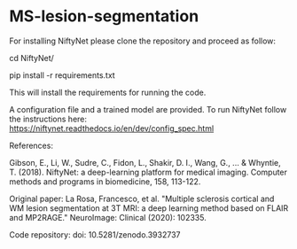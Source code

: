 # MS-lesion-segmentation

For installing NiftyNet please clone the repository and proceed as follow:

cd NiftyNet/

pip install -r requirements.txt


This will install the requirements for running the code.

A configuration file and a trained model are provided. To run NiftyNet follow the instructions here: https://niftynet.readthedocs.io/en/dev/config_spec.html



References:

Gibson, E., Li, W., Sudre, C., Fidon, L., Shakir, D. I., Wang, G., ... & Whyntie, T. (2018). NiftyNet: a deep-learning platform for medical imaging. Computer methods and programs in biomedicine, 158, 113-122.

Original paper: La Rosa, Francesco, et al. "Multiple sclerosis cortical and WM lesion segmentation at 3T MRI: a deep learning method based on FLAIR and MP2RAGE." NeuroImage: Clinical (2020): 102335.

Code repository: doi: 10.5281/zenodo.3932737
